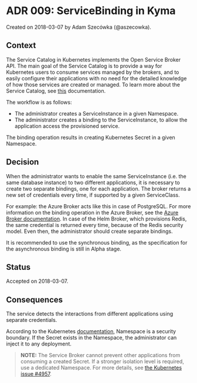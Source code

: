 # ADR 009: ServiceBinding in Kyma

Created on 2018-03-07 by Adam Szecówka (@aszecowka).

## Context

The Service Catalog in Kubernetes implements the Open Service Broker API. The main goal of the Service Catalog is to provide a way for Kubernetes users to consume services managed by the brokers, and to easily configure their applications with no need for the detailed knowledge of how those services are created or managed. To learn more about the Service Catalog, see [this](https://github.com/kubernetes-incubator/service-catalog) documentation.

The workflow is as follows:
- The administrator creates a ServiceInstance in a given Namespace.
- The administrator creates a binding to the ServiceInstance, to allow the application access the provisioned service.

The binding operation results in creating Kubernetes Secret in a given Namespace.

## Decision

When the administrator wants to enable the same ServiceInstance (i.e. the same database instance) to two different applications, it is necessary to
create two separate bindings, one for each application. The broker returns a new set of credentials every time, if supported by a given ServiceClass.

For example: the Azure Broker acts like this in case of PostgreSQL. For more information on the binding operation in the Azure Broker, see the [Azure Broker documentation](https://github.com/Azure/open-service-broker-azure/blob/master/docs/modules/postgresql.md).
In case of the Helm Broker, which provisions Redis, the same credential is returned every time, because of the Redis security model. Even then, the administrator should create separate bindings.

It is recommended to use the synchronous binding, as the specification for the asynchronous binding is still in Alpha stage.

## Status

Accepted on 2018-03-07.

## Consequences

The service detects the interactions from different applications using separate credentials.

According to the Kubernetes [documentation](https://github.com/mironov/kubernetes/blob/master/docs/design/namespaces.md#motivation),
Namespace is a security boundary. If the Secret exists in the Namespace, the administrator can inject it to any deployment.

>**NOTE:** The Service Broker cannot prevent other applications from consuming a created Secret.
If a stronger isolation level is required, use a dedicated Namespace.
For more details, see [the Kubernetes issue #4957](https://github.com/kubernetes/kubernetes/issues/4957).
